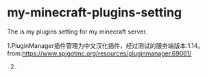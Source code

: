 # my-minecraft-plugins-setting                                                                                                              
The is my plugins setting for my minecraft server.                                                                                                             

1.PluginManager插件管理为中文汉化插件，经过测试的服务端版本:1.14。                                                                                          
from:https://www.spigotmc.org/resources/pluginmanager.69061/

2.
